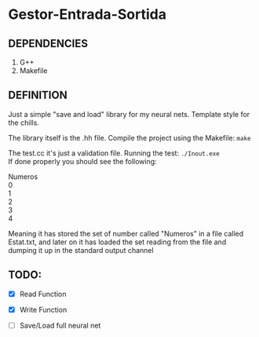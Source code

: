 # Gestor-Entrada-Sortida

## DEPENDENCIES
1. G++
2. Makefile


## DEFINITION
Just a simple "save and load" library for my neural nets. Template style for the chills.

The library itself is the .hh file. 
Compile the project using the Makefile:
``` make ```

The test.cc it's just a validation file. 
Running the test: 
``` ./Inout.exe  ```  
If done properly you should see the following: 

Numeros  
0  
1  
2  
3  
4  

Meaning it has stored the set of number called "Numeros" in a file called Estat.txt, and later on it has loaded the set reading from the file and dumping it up in the standard output channel

## TODO:
- [x] Read Function  
- [x] Write Function  
- [ ] Save/Load full neural net  

